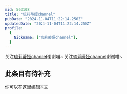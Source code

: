 ```yaml
---
mid: 563108
title: "琉莉蒂娅channel"
pubDate: "2024-11-04T11:22:14.250Z"
updatedDate: "2024-11-04T11:22:14.250Z"
profile:
  {
    Nickname: ["琉莉蒂娅channel"],
  }
---
```


关注[琉莉蒂娅channel](https://space.bilibili.com/563108)谢谢喵~ 关注[琉莉蒂娅channel](https://space.bilibili.com/563108)谢谢喵~

## 此条目有待补充
你可以在[这里](https://github.com/Yuhanawa/VTuber.ICU-Content/edit/master/v/琉莉蒂娅channel/index.md)编辑本文
